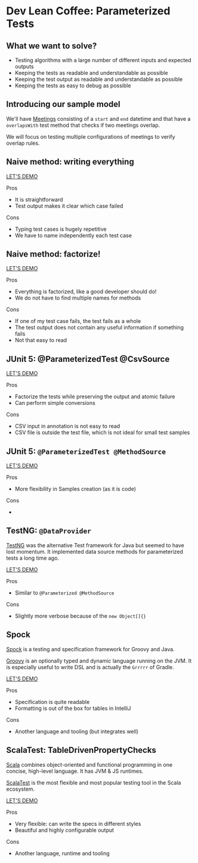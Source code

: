 Dev Lean Coffee: Parameterized Tests
====================================

What we want to solve?
----------------------

* Testing algorithms with a large number of different inputs and expected outputs
* Keeping the tests as readable and understandable as possible
* Keeping the test output as readable and understandable as possible
* Keeping the tests as easy to debug as possible

Introducing our sample model
----------------------------

We'll have [Meetings](src/main/java/se/kry/dev/leancoffee/ptests/domain/Meeting.java) consisting of a `start` and `end`
datetime and that have a `overlapsWith` test method that checks if two meetings overlap.

We will focus on testing multiple configurations of meetings to verify overlap rules.

Naive method: writing everything
--------------------------------

[LET'S DEMO](src/test/java/se/kry/dev/leancoffee/ptests/domain/MeetingOverlap1Test.java)

Pros

* It is straightforward
* Test output makes it clear which case failed

Cons

* Typing test cases is hugely repetitive
* We have to name independently each test case

Naive method: factorize!
------------------------

[LET'S DEMO](src/test/java/se/kry/dev/leancoffee/ptests/domain/MeetingOverlap2Test.java)

Pros

* Everything is factorized, like a good developer should do!
* We do not have to find multiple names for methods

Cons

* If one of my test case fails, the test fails as a whole
* The test output does not contain any useful information if something fails
* Not that easy to read

JUnit 5: @ParameterizedTest @CsvSource
--------------------------------------

[LET'S DEMO](src/test/java/se/kry/dev/leancoffee/ptests/domain/MeetingOverlap3Test.java)

Pros

* Factorize the tests while preserving the output and atomic failure
* Can perform simple conversions

Cons

* CSV input in annotation is not easy to read
* CSV file is outside the test file, which is not ideal for small test samples

JUnit 5: `@ParameterizedTest @MethodSource`
-------------------------------------------

[LET'S DEMO](src/test/java/se/kry/dev/leancoffee/ptests/domain/MeetingOverlap4Test.java)

Pros

* More flexibility in Samples creation (as it is code)

Cons

*

TestNG: `@DataProvider`
-----------------------

[TestNG](https://testng.org/doc/index.html) was the alternative Test framework for Java but seemed to have lost
momentum. It implemented data source methods for parameterized tests a long time ago.

[LET'S DEMO](src/test/java/se/kry/dev/leancoffee/ptests/domain/MeetingOverlapNGTest.java)

Pros

* Similar to `@Parameterized @MethodSource`

Cons

* Slightly more verbose because of the `new Object[]{}`

Spock
-----

[Spock](https://spockframework.org/) is a testing and specification framework for Groovy and Java.

[Groovy](https://groovy-lang.org/) is an optionally typed and dynamic language running on the JVM. It is especially
useful to write DSL and is actually the `Grrrrr` of Gradle.

[LET'S DEMO](src/test/groovy/se/kry/dev/leancoffee/ptests/domain/MeetingSpockTest.groovy)

Pros

* Specification is quite readable
* Formatting is out of the box for tables in IntelliJ

Cons

* Another language and tooling (but integrates well)

ScalaTest: TableDrivenPropertyChecks
------------------------------------

[Scala](https://www.scala-lang.org/) combines object-oriented and functional programming in one concise, high-level
language. It has JVM & JS runtimes.

[ScalaTest](https://www.scalatest.org/) is the most flexible and most popular testing tool in the Scala ecosystem.

[LET'S DEMO](src/test/scala/se/kry/dev/leancoffee/ptests/domain/MeetingScalaTest.scala)

Pros

* Very flexible: can write the specs in different styles
* Beautiful and highly configurable output

Cons

* Another language, runtime and tooling